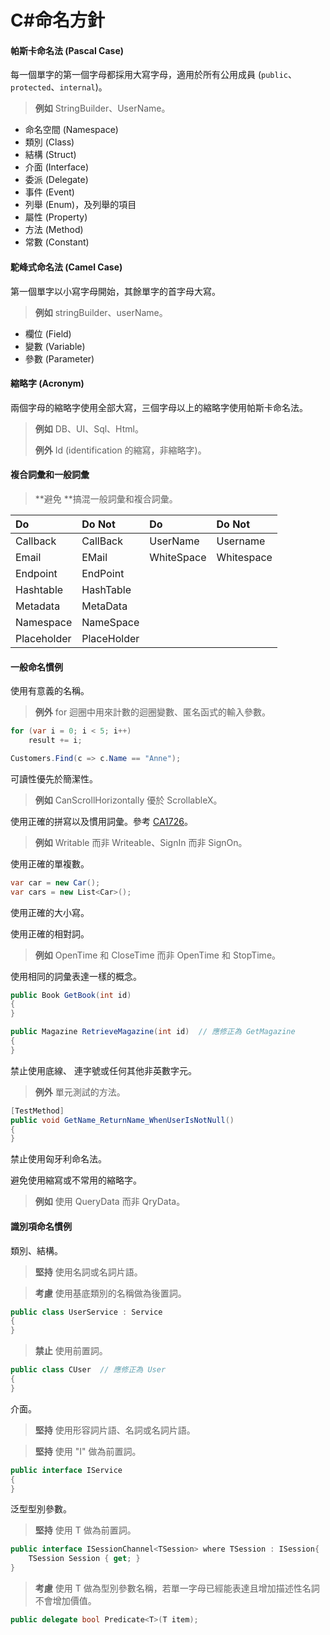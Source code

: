# C\#命名方針

#### 帕斯卡命名法 \(Pascal Case\)

每一個單字的第一個字母都採用大寫字母，適用於所有公用成員 \(`public`、`protected`、`internal`\)。

> **例如** StringBuilder、UserName。

* 命名空間 \(Namespace\)
* 類別 \(Class\)
* 結構 \(Struct\)
* 介面 \(Interface\)
* 委派 \(Delegate\)
* 事件 \(Event\)
* 列舉 \(Enum\)，及列舉的項目 
* 屬性 \(Property\)
* 方法 \(Method\)
* 常數 \(Constant\)

#### 駝峰式命名法 \(Camel Case\)

第一個單字以小寫字母開始，其餘單字的首字母大寫。

> **例如** stringBuilder、userName。

* 欄位 \(Field\)
* 變數 \(Variable\)
* 參數 \(Parameter\)

#### 縮略字 \(Acronym\)

兩個字母的縮略字使用全部大寫，三個字母以上的縮略字使用帕斯卡命名法。

> **例如** DB、UI、Sql、Html。
>
> **例外** Id \(identification 的縮寫，非縮略字\)。

#### 複合詞彙和一般詞彙

> **避免 **搞混一般詞彙和複合詞彙。

| Do | Do Not | Do | Do Not |
| :--- | :--- | :--- | :--- |
| Callback | CallBack | UserName | Username |
| Email | EMail | WhiteSpace | Whitespace |
| Endpoint | EndPoint |  |  |
| Hashtable | HashTable |  |  |
| Metadata | MetaData |  |  |
| Namespace | NameSpace |  |  |
| Placeholder | PlaceHolder |  |   |

#### 一般命名慣例

使用有意義的名稱。

> **例外** for 迴圈中用來計數的迴圈變數、匿名函式的輸入參數。

```csharp
for (var i = 0; i < 5; i++)
    result += i;

Customers.Find(c => c.Name == "Anne");
```

可讀性優先於簡潔性。

> **例如** CanScrollHorizontally 優於 ScrollableX。

使用正確的拼寫以及慣用詞彙。參考 [CA1726](https://msdn.microsoft.com/zh-tw/library/ms182258.aspx)。

> **例如** Writable 而非 Writeable、SignIn 而非 SignOn。

使用正確的單複數。

```csharp
var car = new Car();
var cars = new List<Car>();
```

使用正確的大小寫。

使用正確的相對詞。

> **例如** OpenTime 和 CloseTime 而非 OpenTime 和 StopTime。

使用相同的詞彙表達一樣的概念。

```csharp
public Book GetBook(int id)
{
}

public Magazine RetrieveMagazine(int id)  // 應修正為 GetMagazine
{
}
```

禁止使用底線、 連字號或任何其他非英數字元。

> **例外** 單元測試的方法。

```csharp
[TestMethod]
public void GetName_ReturnName_WhenUserIsNotNull()
{
}
```

禁止使用匈牙利命名法。

避免使用縮寫或不常用的縮略字。

> **例如** 使用 QueryData 而非 QryData。

#### 識別項命名慣例

類別、結構。

> **堅持** 使用名詞或名詞片語。

> **考慮** 使用基底類別的名稱做為後置詞。

```csharp
public class UserService : Service
{
}
```

> **禁止** 使用前置詞。

```csharp
public class CUser  // 應修正為 User
{
}
```

介面。

> **堅持** 使用形容詞片語、名詞或名詞片語。

> **堅持** 使用 "I" 做為前置詞。

```csharp
public interface IService
{
}
```

泛型型別參數。

> **堅持** 使用 T 做為前置詞。

```csharp
public interface ISessionChannel<TSession> where TSession : ISession{
    TSession Session { get; }
}
```

> **考慮** 使用 T 做為型別參數名稱，若單一字母已經能表達且增加描述性名詞不會增加價值。

```csharp
public delegate bool Predicate<T>(T item);
```



